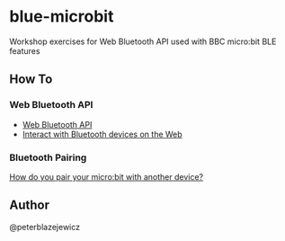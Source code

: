 # blue-microbit

Workshop exercises for Web Bluetooth API used with BBC micro:bit BLE features

## How To

### Web Bluetooth API

- [Web Bluetooth API](https://developer.mozilla.org/en-US/docs/Web/API/Web_Bluetooth_API)
- [Interact with Bluetooth devices on the Web](https://developers.google.com/web/updates/2015/07/interact-with-ble-devices-on-the-web)

### Bluetooth Pairing

[How do you pair your micro:bit with another device?](https://pxt.microbit.org/reference/bluetooth/bluetooth-pairing)

## Author

@peterblazejewicz